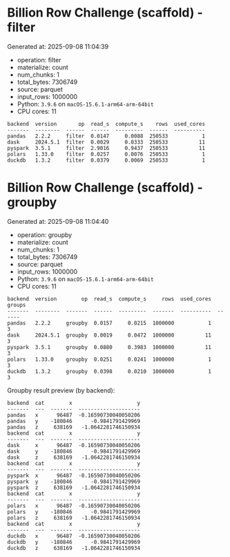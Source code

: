 # Billion Row Challenge (scaffold) - filter

Generated at: 2025-09-08 11:04:39

- operation: filter
- materialize: count
- num_chunks: 1
- total_bytes: 7306749
- source: parquet
- input_rows: 1000000
- Python: `3.9.6` on `macOS-15.6.1-arm64-arm-64bit`
- CPU cores: 11

```text
backend  version       op  read_s  compute_s    rows  used_cores
-------  --------  ------  ------  ---------  ------  ----------
pandas   2.2.2     filter  0.0147     0.0088  250533           1
dask     2024.5.1  filter  0.0029     0.0333  250533          11
pyspark  3.5.1     filter  2.9016     0.9437  250533          11
polars   1.33.0    filter  0.0257     0.0076  250533           1
duckdb   1.3.2     filter  0.0379     0.0069  250533           1
```


# Billion Row Challenge (scaffold) - groupby

Generated at: 2025-09-08 11:04:40

- operation: groupby
- materialize: count
- num_chunks: 1
- total_bytes: 7306749
- source: parquet
- input_rows: 1000000
- Python: `3.9.6` on `macOS-15.6.1-arm64-arm-64bit`
- CPU cores: 11

```text
backend  version        op  read_s  compute_s     rows  used_cores  groups
-------  --------  -------  ------  ---------  -------  ----------  ------
pandas   2.2.2     groupby  0.0157     0.0215  1000000           1       3
dask     2024.5.1  groupby  0.0019     0.0472  1000000          11       3
pyspark  3.5.1     groupby  0.0880     0.3983  1000000          11       3
polars   1.33.0    groupby  0.0251     0.0241  1000000           1       3
duckdb   1.3.2     groupby  0.0398     0.0210  1000000           1       3
```

Groupby result preview (by backend):

```text
backend  cat        x                     y
-------  ---  -------  --------------------
pandas   x      96487  -0.16590730040050206
pandas   y    -180846      -0.9841791429969
pandas   z     638169   -1.0642281746150934
backend  cat        x                     y
-------  ---  -------  --------------------
dask     x      96487  -0.16590730040050206
dask     y    -180846      -0.9841791429969
dask     z     638169   -1.0642281746150934
backend  cat        x                     y
-------  ---  -------  --------------------
pyspark  x      96487  -0.16590730040050206
pyspark  y    -180846      -0.9841791429969
pyspark  z     638169   -1.0642281746150934
backend  cat        x                     y
-------  ---  -------  --------------------
polars   x      96487  -0.16590730040050206
polars   y    -180846      -0.9841791429969
polars   z     638169   -1.0642281746150934
backend  cat        x                     y
-------  ---  -------  --------------------
duckdb   x      96487  -0.16590730040050206
duckdb   y    -180846      -0.9841791429969
duckdb   z     638169   -1.0642281746150934
```
